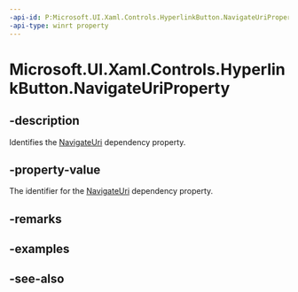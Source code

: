 ```yaml
---
-api-id: P:Microsoft.UI.Xaml.Controls.HyperlinkButton.NavigateUriProperty
-api-type: winrt property
---
```


<!-- Property syntax
public Windows.UI.Xaml.DependencyProperty NavigateUriProperty { get; }
-->

# Microsoft.UI.Xaml.Controls.HyperlinkButton.NavigateUriProperty

## -description
Identifies the [NavigateUri](hyperlinkbutton_navigateuri.md) dependency property.

## -property-value
The identifier for the [NavigateUri](hyperlinkbutton_navigateuri.md) dependency property.

## -remarks

## -examples

## -see-also

